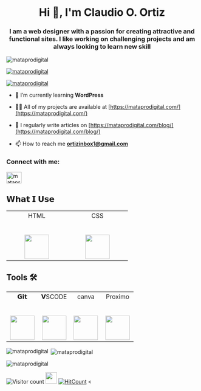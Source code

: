 
<h1 align="center">Hi 👋, I'm Claudio O. Ortiz</h1>
<h3 align="center">I am a web designer with a passion for creating attractive and functional sites. I like working on challenging projects and am always looking to learn new skill</h3>

<p align="left"> <img src="https://komarev.com/ghpvc/?username=mataprodigital&label=Profile%20views&color=0e75b6&style=flat" alt="mataprodigital" /> </p>

<p align="left"> <a href="https://github.com/ryo-ma/github-profile-trophy"><img src="https://github-profile-trophy.vercel.app/?username=mataprodigital" alt="mataprodigital" /></a> </p>

<p align="left"> <a href="https://twitter.com/mataprodigital" target="blank"><img src="https://img.shields.io/twitter/follow/mataprodigital?logo=twitter&style=for-the-badge" alt="mataprodigital" /></a> </p>

- 🌱 I’m currently learning **WordPress**

- 👨‍💻 All of my projects are available at [https://mataprodigital.com/](https://mataprodigital.com/)

- 📝 I regularly write articles on [https://mataprodigital.com/blog/](https://mataprodigital.com/blog/)

- 📫 How to reach me **ortizinbox1@gmail.com**

<h3 align="left">Connect with me:</h3>
<p align="left">
<a href="https://twitter.com/mataprodigital" target="blank"><img align="center" src="https://raw.githubusercontent.com/rahuldkjain/github-profile-readme-generator/master/src/images/icons/Social/twitter.svg" alt="mataprodigital" height="30" width="40" /></a>
</p>


## 𝗪𝗵𝗮𝘁 𝗜 𝗨𝘀𝗲

<table>
  <tbody>
      <td width="25%" align="center">
        <span>HTML</span><br><br><br>
        <img height="64px" src="https://i.postimg.cc/cLc4GfVR/HTML5-logo-and-wordmark-svg.png">
      </td>
      <td width="25%" align="center">
        <span>CSS</span><br><br><br>
        <img height="64px" src="https://i.postimg.cc/43t7cYMn/CSS3-logo-and-wordmark-svg.png">
    </td>
    </tr>
  </tbody>
</table>

## Tools 🛠️
<table>
  <tbody>
      <td width="25%" align="center">
        <span>𝗚𝗶𝘁</span><br><br><br>
        <img height="64px" src="https://cdn.svgporn.com/logos/git-icon.svg">
      </td>
      <td width="25%" align="center">
        <span>𝗩SCODE</span><br><br><br>
        <img height="64px" src="https://cdn.svgporn.com/logos/visual-studio-code.svg">
      </td>
      <td width="25%" align="center">
        <span> canva </span><br><br><br>
        <img height="64px" src="https://i.postimg.cc/25Jbb4Ts/1-A6kko-OVJVp-XPWewg8axc5w.png">
      </td>
      <td width="25%" align="center">
        <span>Proximo</span><br><br><br>
        <img height="64px" src="https://i.postimg.cc/vBr00H1Z/Word-Press-blue-logo-svg-1.png">
      </td>
    </tr>
  </tbody>
</table>


<p><img align="left" src="https://github-readme-stats.vercel.app/api/top-langs?username=mataprodigital&show_icons=true&locale=en&layout=compact" alt="mataprodigital" /></p>

<p>&nbsp;<img align="center" src="https://github-readme-stats.vercel.app/api?username=mataprodigital&show_icons=true&locale=en" alt="mataprodigital" /></p>

<p><img align="center" src="https://github-readme-streak-stats.herokuapp.com/?user=mataprodigital&" alt="mataprodigital" /></p>






![Visitor count](https://visitor-badge.laobi.icu/badge?page_id=shivam0110.mataprodigital)   <img src="https://media.giphy.com/media/dxn6fRlTIShoeBr69N/giphy.gif" width="30">
[![HitCount](http://hits.dwyl.com/mataprodigital/mataprodigital/mataprodigital.svg)](http://hits.dwyl.com/mataprodigital/mataprodigital/mataprodigital) <
